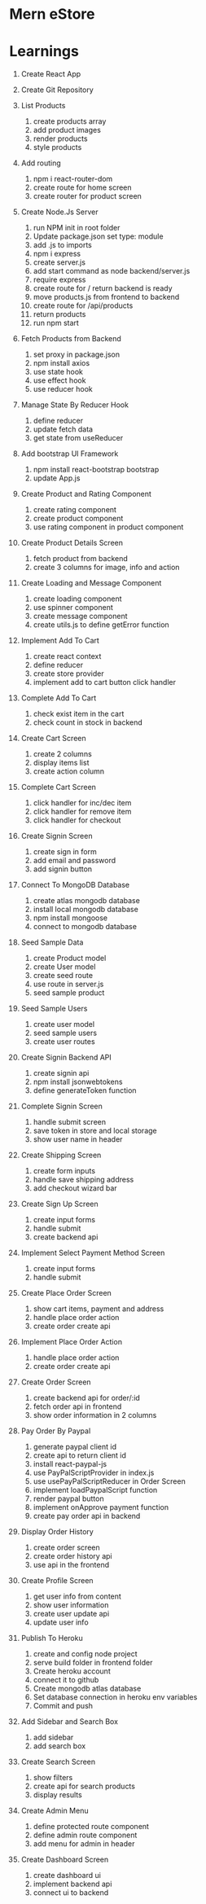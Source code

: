 # Mern eStore

# Learnings

1. Create React App
2. Create Git Repository

3. List Products

   1. create products array
   2. add product images
   3. render products
   4. style products

4. Add routing

   1. npm i react-router-dom
   2. create route for home screen
   3. create router for product screen

5. Create Node.Js Server

   1. run NPM init in root folder
   2. Update package.json set type: module
   3. add .js to imports
   4. npm i express
   5. create server.js
   6. add start command as node backend/server.js
   7. require express
   8. create route for / return backend is ready
   9. move products.js from frontend to backend
   10. create route for /api/products
   11. return products
   12. run npm start

6. Fetch Products from Backend

   1. set proxy in package.json
   2. npm install axios
   3. use state hook
   4. use effect hook
   5. use reducer hook

7. Manage State By Reducer Hook

   1. define reducer
   2. update fetch data
   3. get state from useReducer

8. Add bootstrap UI Framework

   1. npm install react-bootstrap bootstrap
   2. update App.js

9. Create Product and Rating Component

   1. create rating component
   2. create product component
   3. use rating component in product component

10. Create Product Details Screen

    1. fetch product from backend
    2. create 3 columns for image, info and action

11. Create Loading and Message Component

    1. create loading component
    2. use spinner component
    3. create message component
    4. create utils.js to define getError function

12. Implement Add To Cart

    1. create react context
    2. define reducer
    3. create store provider
    4. implement add to cart button click handler

13. Complete Add To Cart

    1. check exist item in the cart
    2. check count in stock in backend

14. Create Cart Screen

    1. create 2 columns
    2. display items list
    3. create action column

15. Complete Cart Screen

    1. click handler for inc/dec item
    2. click handler for remove item
    3. click handler for checkout

16. Create Signin Screen

    1. create sign in form
    2. add email and password
    3. add signin button

17. Connect To MongoDB Database

    1. create atlas mongodb database
    2. install local mongodb database
    3. npm install mongoose
    4. connect to mongodb database

18. Seed Sample Data

    1. create Product model
    2. create User model
    3. create seed route
    4. use route in server.js
    5. seed sample product

19. Seed Sample Users

    1. create user model
    2. seed sample users
    3. create user routes

20. Create Signin Backend API

    1. create signin api
    2. npm install jsonwebtokens
    3. define generateToken function

21. Complete Signin Screen

    1. handle submit screen
    2. save token in store and local storage
    3. show user name in header

22. Create Shipping Screen

    1. create form inputs
    2. handle save shipping address
    3. add checkout wizard bar

23. Create Sign Up Screen

    1. create input forms
    2. handle submit
    3. create backend api

24. Implement Select Payment Method Screen

    1. create input forms
    2. handle submit

25. Create Place Order Screen

    1. show cart items, payment and address
    2. handle place order action
    3. create order create api

26. Implement Place Order Action

    1. handle place order action
    2. create order create api

27. Create Order Screen

    1. create backend api for order/:id
    2. fetch order api in frontend
    3. show order information in 2 columns

28. Pay Order By Paypal

    1. generate paypal client id
    2. create api to return client id
    3. install react-paypal-js
    4. use PayPalScriptProvider in index.js
    5. use usePayPalScriptReducer in Order Screen
    6. implement loadPaypalScript function
    7. render paypal button
    8. implement onApprove payment function
    9. create pay order api in backend

29. Display Order History

    1. create order screen
    2. create order history api
    3. use api in the frontend

30. Create Profile Screen

    1. get user info from content
    2. show user information
    3. create user update api
    4. update user info

31. Publish To Heroku

    1. create and config node project
    2. serve build folder in frontend folder
    3. Create heroku account
    4. connect it to github
    5. Create mongodb atlas database
    6. Set database connection in heroku env variables
    7. Commit and push

32. Add Sidebar and Search Box

    1. add sidebar
    2. add search box

33. Create Search Screen

    1. show filters
    2. create api for search products
    3. display results

34. Create Admin Menu

    1. define protected route component
    2. define admin route component
    3. add menu for admin in header

35. Create Dashboard Screen

    1. create dashboard ui
    2. implement backend api
    3. connect ui to backend
